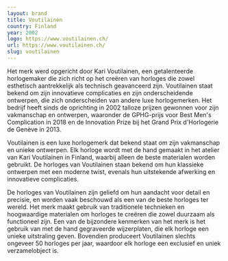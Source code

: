 ```yaml
---
layout: brand
title: Voutilainen
country: Finland
year: 2002
logo: https://www.voutilainen.ch/
url: https://www.voutilainen.ch/
slug: voutilainen
---
```

Het merk werd opgericht door Kari Voutilainen, een getalenteerde horlogemaker die zich richt op het creëren van horloges die zowel esthetisch aantrekkelijk als technisch geavanceerd zijn. Voutilainen staat bekend om zijn innovatieve complicaties en zijn onderscheidende ontwerpen, die zich onderscheiden van andere luxe horlogemerken. Het bedrijf heeft sinds de oprichting in 2002 talloze prijzen gewonnen voor zijn vakmanschap en ontwerpen, waaronder de GPHG-prijs voor Best Men's Complication in 2018 en de Innovation Prize bij het Grand Prix d'Horlogerie de Genève in 2013.

Voutilainen is een luxe horlogemerk dat bekend staat om zijn vakmanschap en unieke ontwerpen. Elk horloge wordt met de hand gemaakt in het atelier van Kari Voutilainen in Finland, waarbij alleen de beste materialen worden gebruikt. De horloges van Voutilainen staan bekend om hun klassieke ontwerpen met een moderne twist, evenals hun uitstekende afwerking en innovatieve complicaties.

De horloges van Voutilainen zijn geliefd om hun aandacht voor detail en precisie, en worden vaak beschouwd als een van de beste horloges ter wereld. Het merk maakt gebruik van traditionele technieken en hoogwaardige materialen om horloges te creëren die zowel duurzaam als functioneel zijn. Een van de bijzondere kenmerken van het merk is het gebruik van met de hand gegraveerde wijzerplaten, die elk horloge een unieke uitstraling geven. Bovendien produceert Voutilainen slechts ongeveer 50 horloges per jaar, waardoor elk horloge een exclusief en uniek verzamelobject is.

